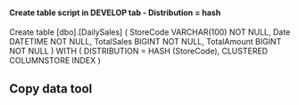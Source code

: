 #### Create table script in DEVELOP tab - Distribution = hash
Create table [dbo].[DailySales]
(
    StoreCode VARCHAR(100) NOT NULL,
    Date DATETIME NOT NULL,
    TotalSales BIGINT NOT NULL,
    TotalAmount BIGINT NOT NULL
)
WITH (
    DISTRIBUTION = HASH (StoreCode),
    CLUSTERED COLUMNSTORE INDEX
)

## Copy data tool
